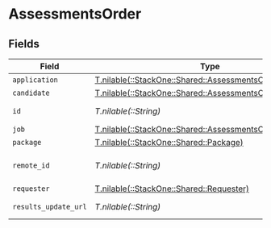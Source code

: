 # AssessmentsOrder


## Fields

| Field                                                                                                            | Type                                                                                                             | Required                                                                                                         | Description                                                                                                      | Example                                                                                                          |
| ---------------------------------------------------------------------------------------------------------------- | ---------------------------------------------------------------------------------------------------------------- | ---------------------------------------------------------------------------------------------------------------- | ---------------------------------------------------------------------------------------------------------------- | ---------------------------------------------------------------------------------------------------------------- |
| `application`                                                                                                    | [T.nilable(::StackOne::Shared::AssessmentsOrderApplication)](../../models/shared/assessmentsorderapplication.md) | :heavy_minus_sign:                                                                                               | N/A                                                                                                              |                                                                                                                  |
| `candidate`                                                                                                      | [T.nilable(::StackOne::Shared::AssessmentsOrderCandidate)](../../models/shared/assessmentsordercandidate.md)     | :heavy_minus_sign:                                                                                               | N/A                                                                                                              |                                                                                                                  |
| `id`                                                                                                             | *T.nilable(::String)*                                                                                            | :heavy_minus_sign:                                                                                               | Unique identifier                                                                                                | 8187e5da-dc77-475e-9949-af0f1fa4e4e3                                                                             |
| `job`                                                                                                            | [T.nilable(::StackOne::Shared::AssessmentsOrderJob)](../../models/shared/assessmentsorderjob.md)                 | :heavy_minus_sign:                                                                                               | N/A                                                                                                              |                                                                                                                  |
| `package`                                                                                                        | [T.nilable(::StackOne::Shared::Package)](../../models/shared/package.md)                                         | :heavy_minus_sign:                                                                                               | N/A                                                                                                              |                                                                                                                  |
| `remote_id`                                                                                                      | *T.nilable(::String)*                                                                                            | :heavy_minus_sign:                                                                                               | Provider's unique identifier                                                                                     | 8187e5da-dc77-475e-9949-af0f1fa4e4e3                                                                             |
| `requester`                                                                                                      | [T.nilable(::StackOne::Shared::Requester)](../../models/shared/requester.md)                                     | :heavy_minus_sign:                                                                                               | N/A                                                                                                              |                                                                                                                  |
| `results_update_url`                                                                                             | *T.nilable(::String)*                                                                                            | :heavy_minus_sign:                                                                                               | Results update url                                                                                               | https://exmaple.com/integrations/results/update                                                                  |